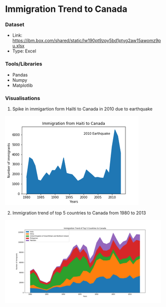 # Immigration Trend to Canada

### Dataset
- Link:  https://ibm.box.com/shared/static/lw190pt9zpy5bd1ptyg2aw15awomz9pu.xlsx
- Type: Excel

### Tools/Libraries
- Pandas
- Numpy
- Matplotlib

### Visualisations

1. Spike in immigartion form Hailti to Canada in 2010 due to earthquake

![Haiti Spike](haiti_immigration.png)

2. Immigration trend of top 5 countries to Canada from 1980 to 2013

![Top 5](top5_immigration.png)